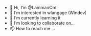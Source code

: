 - 👋 Hi, I’m @LammariOm
- 👀 I’m interested in wlangage (Windev) 
- 🌱 I’m currently learning it
- 💞️ I’m looking to collaborate on... 
- 📫 How to reach me ...

<!---
LammariOm/LammariOm is a ✨ special ✨ repository because its `README.md` (this file) appears on your GitHub profile.
You can click the Preview link to take a look at your changes.
--->
